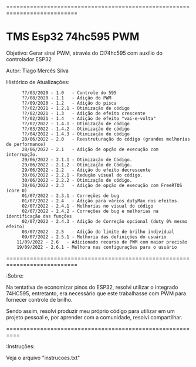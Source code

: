 ===========================================================================

# TMS Esp32 74hc595 PWM
 
   Objetivo: Gerar sinal PWM, através do CI74hc595 com auxílio do controlador ESP32
 
   Autor: Tiago Mercês Silva
 
   Histórico de Atualizações:
  
          ??/03/2020 - 1.0   - Controle do 595
          ??/08/2020 - 1.1   - Adição do PWM
          ??/09/2020 - 1.2   - Adição do pisca
          ??/02/2021 - 1.2.1 - Otimização de código
          ??/02/2021 - 1.3   - Adição de efeito crescente
          ??/02/2021 - 1.4   - Adição de efeito "vai-e-volta"
          ??/02/2022 - 1.4.1 - Otimização de código
          ??/03/2022 - 1.4.2 - Otimização de código
          ??/04/2022 - 1.4.3 - Otimização de código
          20/06/2022 - 2.0   - Reestruturação do código (grandes melhorias de performance)
          28/06/2022 - 2.1   - Adição de opção de execução com interrupção.
          29/06/2022 - 2.1.1 - Otimização de Código.
          29/06/2022 - 2.1.2 - Otimização de Código.
          29/06/2022 - 2.2   - Adição do efeito decrescente
          30/06/2022 - 2.2.1 - Redução visual do código.
          30/06/2022 - 2.2.2 - Otimização de código.
          30/06/2022 - 2.3   - Adição de opção de execução com FreeRTOS (core 0)
          01/07/2022 - 2.3.1 - Correções de bug
          01/07/2022 - 2.4   - Adição para vários dutyMax nos efeitos.
          02/07/2022 - 2.4.1 - Melhorias no visual do código
          02/07/2022 - 2.4.2 - Correções de bug e melhorias na identificação das funções
          02/07/2022 - 2.4.3 - Adição de Correção opcional (duty 0% mesmo efeito)
          03/07/2022 - 2.5   - Adição do limite de brilho individual
          09/07/2022 - 2.5.1 - Melhoria das definições do usuário
       	11/09/2022 - 2.6   - Adicionado recurso de PWM com maior precisão
 		19/09/2022 - 2.6.1 - Melhora nas configurações para o usuário
          
===========================================================================

:Sobre:

Na tentativa de economizar pinos do ESP32, resolvi utilizar o integrado 74HC595, entretanto, era necessário que este trabalhasse com PWM para fornecer controle de brilho.

Sendo assim, resolvi produzir meu próprio código para utilizar em um projeto pessoal e, por aprender com a comunidade, resolvi compartilhar.



==========================================================

:Instruções:

Veja o arquivo "instrucoes.txt"




